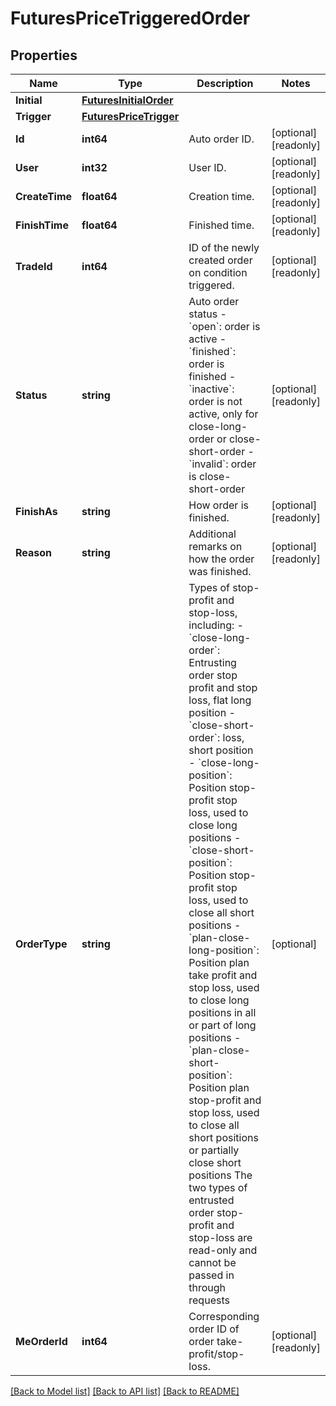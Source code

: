 # FuturesPriceTriggeredOrder

## Properties

Name | Type | Description | Notes
------------ | ------------- | ------------- | -------------
**Initial** | [**FuturesInitialOrder**](FuturesInitialOrder.md) |  | 
**Trigger** | [**FuturesPriceTrigger**](FuturesPriceTrigger.md) |  | 
**Id** | **int64** | Auto order ID. | [optional] [readonly] 
**User** | **int32** | User ID. | [optional] [readonly] 
**CreateTime** | **float64** | Creation time. | [optional] [readonly] 
**FinishTime** | **float64** | Finished time. | [optional] [readonly] 
**TradeId** | **int64** | ID of the newly created order on condition triggered. | [optional] [readonly] 
**Status** | **string** | Auto order status  - &#x60;open&#x60;: order is active - &#x60;finished&#x60;: order is finished - &#x60;inactive&#x60;: order is not active, only for close-long-order or close-short-order - &#x60;invalid&#x60;: order is close-short-order | [optional] [readonly] 
**FinishAs** | **string** | How order is finished. | [optional] [readonly] 
**Reason** | **string** | Additional remarks on how the order was finished. | [optional] [readonly] 
**OrderType** | **string** | Types of stop-profit and stop-loss, including:  - &#x60;close-long-order&#x60;: Entrusting order stop profit and stop loss, flat long position - &#x60;close-short-order&#x60;: loss, short position  - &#x60;close-long-position&#x60;: Position stop-profit stop loss, used to close long positions - &#x60;close-short-position&#x60;: Position stop-profit stop loss, used to close all short positions - &#x60;plan-close-long-position&#x60;: Position plan take profit and stop loss, used to close long positions in all or part of long positions - &#x60;plan-close-short-position&#x60;: Position plan stop-profit and stop loss, used to close all short positions or partially close short positions  The two types of entrusted order stop-profit and stop-loss are read-only and cannot be passed in through requests | [optional] 
**MeOrderId** | **int64** | Corresponding order ID of order take-profit/stop-loss. | [optional] [readonly] 

[[Back to Model list]](../README.md#documentation-for-models) [[Back to API list]](../README.md#documentation-for-api-endpoints) [[Back to README]](../README.md)


